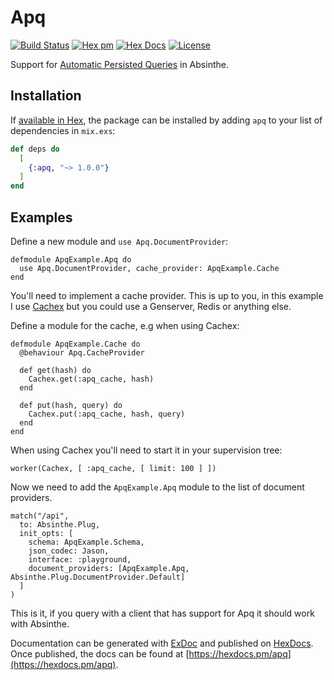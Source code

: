 # Apq

[![Build Status](https://travis-ci.com/maartenvanvliet/apq.svg?branch=master)](https://travis-ci.com/maartenvanvliet/apq) [![Hex pm](http://img.shields.io/hexpm/v/apq.svg?style=flat)](https://hex.pm/packages/apq) [![Hex Docs](https://img.shields.io/badge/hex-docs-9768d1.svg)](https://hexdocs.pm/apq) [![License](https://img.shields.io/badge/License-MIT-blue.svg)](https://opensource.org/licenses/MIT)

Support for [Automatic Persisted Queries](https://www.apollographql.com/docs/guides/performance.html#automatic-persisted-queries) in Absinthe. 


## Installation

If [available in Hex](https://hex.pm/docs/publish), the package can be installed
by adding `apq` to your list of dependencies in `mix.exs`:

```elixir
def deps do
  [
    {:apq, "~> 1.0.0"}
  ]
end
```

## Examples

Define a new module and `use Apq.DocumentProvider`:

    defmodule ApqExample.Apq do
      use Apq.DocumentProvider, cache_provider: ApqExample.Cache
    end

You'll need to implement a cache provider. This is up to you, in this example I use [Cachex](https://github.com/whitfin/cachex) but you could use a Genserver, Redis or anything else. 

Define a module for the cache, e.g when using Cachex:

    defmodule ApqExample.Cache do
      @behaviour Apq.CacheProvider

      def get(hash) do
        Cachex.get(:apq_cache, hash)
      end

      def put(hash, query) do
        Cachex.put(:apq_cache, hash, query)
      end
    end

When using Cachex you'll need to start it in your supervision tree:

    worker(Cachex, [ :apq_cache, [ limit: 100 ] ])


Now we need to add the `ApqExample.Apq` module to the list of document providers.

    match("/api",
      to: Absinthe.Plug,
      init_opts: [
        schema: ApqExample.Schema,
        json_codec: Jason,
        interface: :playground,
        document_providers: [ApqExample.Apq, Absinthe.Plug.DocumentProvider.Default]
      ]
    )

This is it, if you query with a client that has support for Apq it should work with Absinthe.


Documentation can be generated with [ExDoc](https://github.com/elixir-lang/ex_doc)
and published on [HexDocs](https://hexdocs.pm). Once published, the docs can
be found at [https://hexdocs.pm/apq](https://hexdocs.pm/apq).

